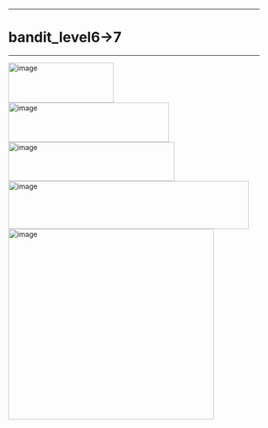 ***
# bandit_level6->7
***
<img width="211" height="80" alt="image" src="https://github.com/user-attachments/assets/45708255-823b-4562-ad4f-924e2d7187cb" />  
<img width="322" height="79" alt="image" src="https://github.com/user-attachments/assets/7e3b700e-c0e4-46eb-9c62-1c8828cf0f94" />  
<img width="333" height="78" alt="image" src="https://github.com/user-attachments/assets/8cee01ee-cae0-4d2c-b1b3-3b7aee33d2d1" />  
<img width="482" height="96" alt="image" src="https://github.com/user-attachments/assets/b1b3b450-74b5-4eb7-bad8-78b53548952c" />  
<img width="412" height="382" alt="image" src="https://github.com/user-attachments/assets/b24a4cb7-1a5f-4df9-91eb-c982ef89fedd" />  





